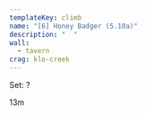 ```yaml
---
templateKey: climb
name: "[6] Honey Badger (5.10a)"
description: "  "
wall:
  - tavern
crag: klo-creek
---
```

Set: ?

13m